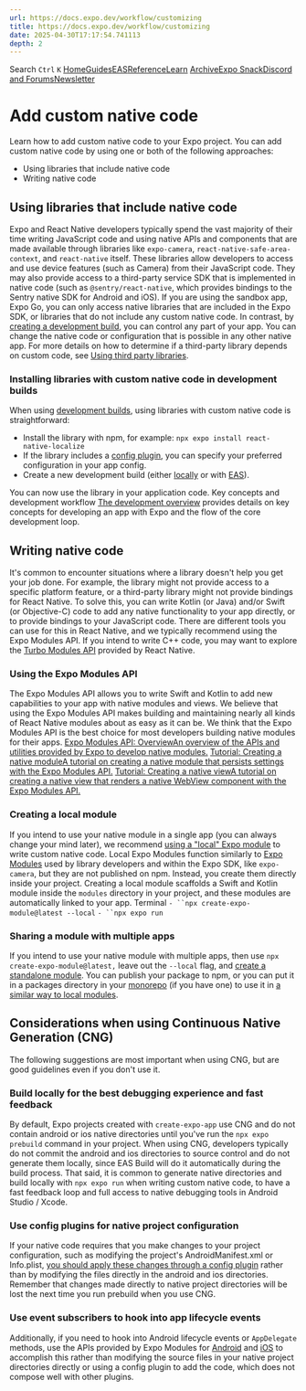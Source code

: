 ```yaml
---
url: https://docs.expo.dev/workflow/customizing
title: https://docs.expo.dev/workflow/customizing
date: 2025-04-30T17:17:54.741113
depth: 2
---
```


Search
`Ctrl` `K`
[Home](https://docs.expo.dev/)[Guides](https://docs.expo.dev/guides/overview)[EAS](https://docs.expo.dev/eas)[Reference](https://docs.expo.dev/versions/latest)[Learn](https://docs.expo.dev/tutorial/overview)
[Archive](https://docs.expo.dev/archive)[Expo Snack](https://snack.expo.dev)[Discord and Forums](https://chat.expo.dev)[Newsletter](https://expo.dev/mailing-list/signup)
# Add custom native code
Learn how to add custom native code to your Expo project.
You can add custom native code by using one or both of the following approaches:
  * Using libraries that include native code
  * Writing native code


## Using libraries that include native code
Expo and React Native developers typically spend the vast majority of their time writing JavaScript code and using native APIs and components that are made available through libraries like `expo-camera`, `react-native-safe-area-context`, and `react-native` itself. These libraries allow developers to access and use device features (such as Camera) from their JavaScript code. They may also provide access to a third-party service SDK that is implemented in native code (such as `@sentry/react-native`, which provides bindings to the Sentry native SDK for Android and iOS).
If you are using the sandbox app, Expo Go, you can only access native libraries that are included in the Expo SDK, or libraries that do not include any custom native code. In contrast, by [creating a development build](https://docs.expo.dev/develop/development-builds/introduction), you can control any part of your app. You can change the native code or configuration that is possible in any other native app. For more details on how to determine if a third-party library depends on custom code, see [Using third party libraries](https://docs.expo.dev/workflow/using-libraries#third-party-libraries).
### Installing libraries with custom native code in development builds
When using [development builds](https://docs.expo.dev/develop/development-builds/introduction), using libraries with custom native code is straightforward:
  * Install the library with npm, for example: `npx expo install react-native-localize`
  * If the library includes a [config plugin](https://docs.expo.dev/config-plugins/introduction), you can specify your preferred configuration in your app config.
  * Create a new development build (either [locally](https://docs.expo.dev/guides/local-app-development) or with [EAS](https://docs.expo.dev/develop/development-builds/create-a-build)).


You can now use the library in your application code.
Key concepts and development workflow
[The development overview](https://docs.expo.dev/workflow/overview) provides details on key concepts for developing an app with Expo and the flow of the core development loop.
## Writing native code
It's common to encounter situations where a library doesn't help you get your job done. For example, the library might not provide access to a specific platform feature, or a third-party library might not provide bindings for React Native. To solve this, you can write Kotlin (or Java) and/or Swift (or Objective-C) code to add any native functionality to your app directly, or to provide bindings to your JavaScript code. There are different tools you can use for this in React Native, and we typically recommend using the Expo Modules API. If you intend to write C++ code, you may want to explore the [Turbo Modules API](https://github.com/reactwg/react-native-new-architecture/blob/main/docs/turbo-modules.md) provided by React Native.
### Using the Expo Modules API
The Expo Modules API allows you to write Swift and Kotlin to add new capabilities to your app with native modules and views. We believe that using the Expo Modules API makes building and maintaining nearly all kinds of React Native modules about as easy as it can be. We think that the Expo Modules API is the best choice for most developers building native modules for their apps.
[Expo Modules API: OverviewAn overview of the APIs and utilities provided by Expo to develop native modules.](https://docs.expo.dev/modules/overview) [Tutorial: Creating a native moduleA tutorial on creating a native module that persists settings with the Expo Modules API.](https://docs.expo.dev/modules/native-module-tutorial) [Tutorial: Creating a native viewA tutorial on creating a native view that renders a native WebView component with the Expo Modules API.](https://docs.expo.dev/modules/native-view-tutorial)
### Creating a local module
If you intend to use your native module in a single app (you can always change your mind later), we recommend [using a "local" Expo module](https://docs.expo.dev/modules/get-started#creating-the-local-expo-module) to write custom native code. Local Expo Modules function similarly to [Expo Modules](https://docs.expo.dev/modules/overview) used by library developers and within the Expo SDK, like `expo-camera`, but they are not published on npm. Instead, you create them directly inside your project.
Creating a local module scaffolds a Swift and Kotlin module inside the `modules` directory in your project, and these modules are automatically linked to your app.
Terminal
`- ``npx create-expo-module@latest --local`
`- ``npx expo run`
### Sharing a module with multiple apps
If you intend to use your native module with multiple apps, then use `npx create-expo-module@latest,` leave out the `--local` flag, and [create a standalone module](https://docs.expo.dev/modules/use-standalone-expo-module-in-your-project). You can publish your package to npm, or you can put it in a packages directory in your [monorepo](https://docs.expo.dev/guides/monorepos) (if you have one) to use it in [a similar way to local modules](https://docs.expo.dev/modules/use-standalone-expo-module-in-your-project).
## Considerations when using Continuous Native Generation (CNG)
The following suggestions are most important when using CNG, but are good guidelines even if you don't use it.
### Build locally for the best debugging experience and fast feedback
By default, Expo projects created with `create-expo-app` use CNG and do not contain android or ios native directories until you've run the `npx expo prebuild` command in your project. When using CNG, developers typically do not commit the android and ios directories to source control and do not generate them locally, since EAS Build will do it automatically during the build process. That said, it is common to generate native directories and build locally with `npx expo run` when writing custom native code, to have a fast feedback loop and full access to native debugging tools in Android Studio / Xcode.
### Use config plugins for native project configuration
If your native code requires that you make changes to your project configuration, such as modifying the project's AndroidManifest.xml or Info.plist, [you should apply these changes through a config plugin](https://docs.expo.dev/modules/config-plugin-and-native-module-tutorial) rather than by modifying the files directly in the android and ios directories. Remember that changes made directly to native project directories will be lost the next time you run prebuild when you use CNG.
### Use event subscribers to hook into app lifecycle events
Additionally, if you need to hook into Android lifecycle events or `AppDelegate` methods, use the APIs provided by Expo Modules for [Android](https://docs.expo.dev/modules/android-lifecycle-listeners) and [iOS](https://docs.expo.dev/modules/appdelegate-subscribers) to accomplish this rather than modifying the source files in your native project directories directly or using a config plugin to add the code, which does not compose well with other plugins.

